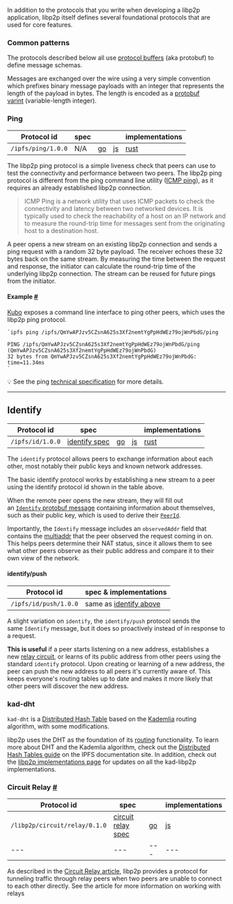 In addition to the protocols that you write when developing a libp2p application, libp2p itself defines several foundational protocols that are used for core features.

### Common patterns 

The protocols described below all use [protocol buffers](https://developers.google.com/protocol-buffers/) (aka protobuf) to define message schemas.

Messages are exchanged over the wire using a very simple convention which prefixes binary message payloads with an integer that represents the length of the payload in bytes. The length is encoded as a [protobuf varint](https://developers.google.com/protocol-buffers/docs/encoding#varints) (variable-length integer).

### Ping 

| **Protocol id** | spec |  |  | implementations |
| --- |  --- |  --- |  --- |  --- |
| `/ipfs/ping/1.0.0` | N/A | [go](https://github.com/libp2p/go-libp2p/tree/master/p2p/protocol/ping) | [js](https://github.com/libp2p/js-libp2p-ping) | [rust](https://github.com/libp2p/rust-libp2p/blob/master/protocols/ping/src/lib.rs) |


The libp2p ping protocol is a simple liveness check that peers can use to test the connectivity and performance between two peers. The libp2p ping protocol is different from the ping command line utility ([ICMP ping](https://en.wikipedia.org/wiki/Internet_Control_Message_Protocol)), as it requires an already established libp2p connection.

> ICMP Ping is a network utility that uses ICMP packets to check the connectivity and latency between two networked devices. It is typically used to check the reachability of a host on an IP network and to measure the round-trip time for messages sent from the originating host to a destination host.

A peer opens a new stream on an existing libp2p connection and sends a ping request with a random 32 byte payload. The receiver echoes these 32 bytes back on the same stream. By measuring the time between the request and response, the initiator can calculate the round-trip time of the underlying libp2p connection. The stream can be reused for future pings from the initiator.

#### Example [#](https://docs.libp2p.io/concepts/fundamentals/protocols/#example)

[Kubo](https://github.com/ipfs/kubo) exposes a command line interface to ping other peers, which uses the libp2p ping protocol.

```
`ipfs ping /ipfs/QmYwAPJzv5CZsnA625s3Xf2nemtYgPpHdWEz79ojWnPbdG/ping

PING /ipfs/QmYwAPJzv5CZsnA625s3Xf2nemtYgPpHdWEz79ojWnPbdG/ping (QmYwAPJzv5CZsnA625s3Xf2nemtYgPpHdWEz79ojWnPbdG)
32 bytes from QmYwAPJzv5CZsnA625s3Xf2nemtYgPpHdWEz79ojWnPbdG: time=11.34ms
`
```
💡
See the ping [technical specification](https://github.com/libp2p/specs/blob/master/ping/ping.md) for more details.


---

## Identify 

| **Protocol id** | spec |  |  | implementations |
| --- |  --- |  --- |  --- |  --- |
| `/ipfs/id/1.0.0` | [identify spec](https://github.com/libp2p/specs/pull/97/files) | [go](https://github.com/libp2p/go-libp2p/tree/master/p2p/protocol/identify) | [js](https://github.com/libp2p/js-libp2p-identify) | [rust](https://github.com/libp2p/rust-libp2p/tree/master/protocols/identify/src) |


The `identify` protocol allows peers to exchange information about each other, most notably their public keys and known network addresses.

The basic identify protocol works by establishing a new stream to a peer using the identify protocol id shown in the table above.

When the remote peer opens the new stream, they will fill out an [`Identify` protobuf message](https://github.com/libp2p/go-libp2p/blob/master/p2p/protocol/identify/pb/identify.proto) containing information about themselves, such as their public key, which is used to derive their [`PeerId`](https://docs.libp2p.io/concepts/fundamentals/peers/).

Importantly, the `Identify` message includes an `observedAddr` field that contains the [multiaddr](https://docs.libp2p.io/concepts/appendix/glossary#multiaddr) that the peer observed the request coming in on. This helps peers determine their NAT status, since it allows them to see what other peers observe as their public address and compare it to their own view of the network.

#### identify/push 

| **Protocol id** | spec & implementations |
| --- |  --- |
| `/ipfs/id/push/1.0.0` | same as [identify above](https://docs.libp2p.io/concepts/fundamentals/protocols/#identify) |


A slight variation on `identify`, the `identify/push` protocol sends the same `Identify` message, but it does so proactively instead of in response to a request.

**This is useful** if a peer starts listening on a new address, establishes a new [relay circuit](https://docs.libp2p.io/concepts/nat/circuit-relay/), or learns of its public address from other peers using the standard `identify` protocol. Upon creating or learning of a new address, the peer can push the new address to all peers it's currently aware of. This keeps everyone's routing tables up to date and makes it more likely that other peers will discover the new address.


### kad-dht 

`kad-dht` is a [Distributed Hash Table](https://en.wikipedia.org/wiki/Distributed_hash_table) based on the [Kademlia](https://en.wikipedia.org/wiki/Kademlia) routing algorithm, with some modifications.

libp2p uses the DHT as the foundation of its [routing](https://docs.libp2p.io/concepts/discovery-routing/overview/) functionality. To learn more about DHT and the Kademlia algorithm, check out the [Distributed Hash Tables guide](https://docs.ipfs.tech/concepts/dht/) on the IPFS documentation site. In addition, check out the [libp2p implementations page](https://libp2p.io/implementations/) for updates on all the kad-libp2p implementations.


### Circuit Relay [#](https://docs.libp2p.io/concepts/fundamentals/protocols/#circuit-relay)

| **Protocol id** | spec |  | implementations |
| --- |  --- |  --- |  --- |
| `/libp2p/circuit/relay/0.1.0` | [circuit relay spec](https://github.com/libp2p/specs/tree/master/relay) | [go](https://github.com/libp2p/go-libp2p-circuit) | [js](https://github.com/libp2p/js-libp2p-circuit) |
| --- |  --- |  --- |  --- |

As described in the [Circuit Relay article](https://docs.libp2p.io/concepts/nat/circuit-relay/), libp2p provides a protocol for tunneling traffic through relay peers when two peers are unable to connect to each other directly. See the article for more information on working with relays
